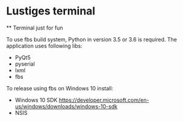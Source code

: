 # Lustiges terminal
** Terminal just for fun

To use fbs build system, Python in version 3.5 or 3.6 is required.
The application uses following libs:
- PyQt5
- pyserial
- lxml
- fbs

To release using fbs on Windows 10 install:
- Windows 10 SDK https://developer.microsoft.com/en-us/windows/downloads/windows-10-sdk
- NSIS
